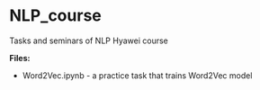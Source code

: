 # NLP_course
Tasks and seminars of NLP Hyawei course

**Files:**
- Word2Vec.ipynb - a practice task that trains Word2Vec model
